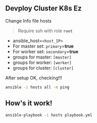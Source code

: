 ## Devploy Cluster K8s Ez

Change Info file hosts

> Require ssh with role **`root`**

- ansible_host=`<host_IP>`
- For master set: `primary`=**true**
- For worker set: `secondary`=**true**
- groups for master: `[master]`
- groups for worker: `[worker]`
- groups for cluster: `[cluster]`

After setup OK, checking!!!

```bash
ansible -i hosts all -m ping
```

## How's it work!

```bash
ansible-playbook -i hosts playbook.yml
```
